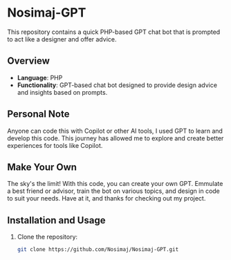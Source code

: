 # Nosimaj-GPT

This repository contains a quick PHP-based GPT chat bot that is prompted to act like a designer and offer advice.

## Overview

- **Language**: PHP
- **Functionality**: GPT-based chat bot designed to provide design advice and insights based on prompts.

## Personal Note

Anyone can code this with Copilot or other AI tools, I used GPT to learn and develop this code. This journey has allowed me to explore and create better experiences for tools like Copilot.

## Make Your Own

The sky's the limit! With this code, you can create your own GPT. Emmulate a best friend or advisor, train the bot on various topics, and design in code to suit your needs. Have at it, and thanks for checking out my project.

## Installation and Usage

1. Clone the repository:
   ```bash
   git clone https://github.com/Nosimaj/Nosimaj-GPT.git
